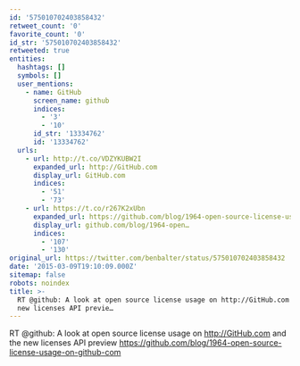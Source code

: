 ```yaml
---
id: '575010702403858432'
retweet_count: '0'
favorite_count: '0'
id_str: '575010702403858432'
retweeted: true
entities:
  hashtags: []
  symbols: []
  user_mentions:
    - name: GitHub
      screen_name: github
      indices:
        - '3'
        - '10'
      id_str: '13334762'
      id: '13334762'
  urls:
    - url: http://t.co/VDZYKUBW2I
      expanded_url: http://GitHub.com
      display_url: GitHub.com
      indices:
        - '51'
        - '73'
    - url: https://t.co/r267K2xUbn
      expanded_url: https://github.com/blog/1964-open-source-license-usage-on-github-com
      display_url: github.com/blog/1964-open…
      indices:
        - '107'
        - '130'
original_url: https://twitter.com/benbalter/status/575010702403858432
date: '2015-03-09T19:10:09.000Z'
sitemap: false
robots: noindex
title: >-
  RT @github: A look at open source license usage on http://GitHub.com and the
  new licenses API previe…
---
```


RT @github: A look at open source license usage on http://GitHub.com and the new licenses API preview https://github.com/blog/1964-open-source-license-usage-on-github-com